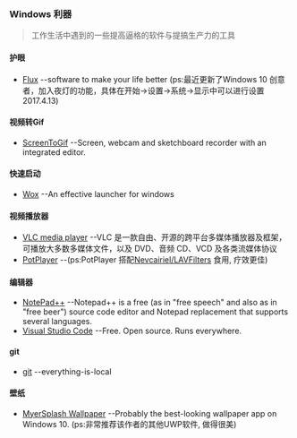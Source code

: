 ### Windows 利器
>工作生活中遇到的一些提高逼格的软件与提搞生产力的工具

#### 护眼
* [Flux](https://justgetflux.com/) --software to make your life better (ps:最近更新了Windows 10 创意者，加入夜灯的功能，具体在开始->设置->系统->显示中可以进行设置 2017.4.13)

#### 视频转Gif
* [ScreenToGif](http://www.screentogif.com/) --Screen, webcam and sketchboard recorder with an integrated editor.

#### 快速启动
* [Wox](http://www.getwox.com/) --An effective launcher for windows

#### 视频播放器
* [VLC media player](http://www.videolan.org/vlc/) --VLC 是一款自由、开源的跨平台多媒体播放器及框架，可播放大多数多媒体文件，以及 DVD、音频 CD、VCD 及各类流媒体协议
* [PotPlayer](http://potplayer.daum.net/) --(ps:PotPlayer 搭配[Nevcairiel/LAVFilters](https://github.com/Nevcairiel/LAVFilters) 食用, 疗效更佳)

#### 编辑器
* [NotePad++](https://notepad-plus-plus.org/) --Notepad++ is a free (as in "free speech" and also as in "free beer") source code editor and Notepad replacement that supports several languages.
* [Visual Studio Code](https://code.visualstudio.com/) --Free. Open source. Runs everywhere.

#### git
* [git](https://git-scm.com/) --everything-is-local

#### 壁纸
* [MyerSplash Wallpaper](http://www.microsoft.com/en-us/store/p/myersplash/9nblggh4vcsn) --Probably the best-looking wallpaper app on Windows 10. (ps:非常推荐该作者的其他UWP软件, 做得很美)

